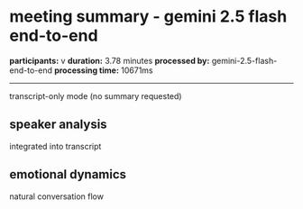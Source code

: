 # meeting summary - gemini 2.5 flash end-to-end

**participants:** v
**duration:** 3.78 minutes
**processed by:** gemini-2.5-flash-end-to-end
**processing time:** 10671ms

---

transcript-only mode (no summary requested)

## speaker analysis
integrated into transcript

## emotional dynamics
natural conversation flow
